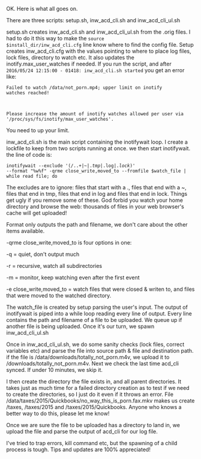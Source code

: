 OK. Here is what all goes on.

There are three scripts: setup.sh, inw_acd_cli.sh and inw_acd_cli_ul.sh

setup.sh creates inw_acd_cli.sh and inw_acd_cli_ul.sh from the .orig files. I had to do it this way to make the <code>source $install_dir/inw_acd_cli.cfg</code> line know where to find the config file. Setup creates inw_acd_cli.cfg with the values pointing to where to place log files, lock files, directory to watch etc. It also updates the inotify.max_user_watches if needed. If you run the script, and after <code>2016/05/24 12:15:00 - 01418: inw_acd_cli.sh started</code> you get an error like:

<code>Failed to watch /data/not_porn.mp4; upper limit on inotify watches reached!

Please increase the amount of inotify watches allowed per user via '/proc/sys/fs/inotify/max_user_watches'.</code>

You need to up your limit. 

inw_acd_cli.sh is the main script containing the inotifywait loop. I create a lockfile to keep from two scripts running at once. we then start inotifywait. the line of code is:

<code>inotifywait --exclude '(/\..+|~$|.tmp$|.log$|.lock$)' --format "%w%f" -qrme close_write,moved_to --fromfile $watch_file | while read file; do</code>

The excludes are to ignore: files that start with a ., files that end with a ~, files that end in tmp, files that end in log and files that end in lock. Things get ugly if you remove some of these. God forbid you watch your home directory and browse the web: thousands of files in your web browser's cache will get uploaded! 

Format only outputs the path and filename, we don't care about the other items available.

-qrme close_write,moved_to is four options in one:

-q = quiet, don't output much

-r = recursive, watch all subdirectories

-m = monitor, keep watching even after the first event

-e close_write,moved_to = watch files that were closed & writen to, and files that were moved to the watched directory.

The watch_file is created by setup parsing the user's input. The output of inotifywait is piped into a while loop reading every line of output. Every line contains the path and filename of a file to be uploaded. We queue up if another file is being uploaded. Once it's our turn, we spawn inw_acd_cli_ul.sh

Once in inw_acd_cli_ul.sh, we do some sanity checks (lock files, correct variables etc) and parse the file into source path & file and destination path. if the file is /data/downloads/totally_not_porn.m4v, we upload it to /downloads/totally_not_porn.m4v. Next we check the last time acd_cli synced. If under 10 minutes, we skip it. 

I then create the directory the file exists in, and all parent directories. It takes just as much time for a failed directory creation as to test if we need to create the directories, so I just do it even if it throws an error. File /data/taxes/2015/Quickbooks/no_way_this_is_porn.fax.mkv makes us create /taxes, /taxes/2015 and /taxes/2015/Quickbooks. Anyone who knows a better way to do this, please let me know!

Once we are sure the file to be uploaded has a directory to land in, we upload the file and parse the output of acd_cli for our log file.

I've tried to trap errors, kill command etc, but the spawning of a child process is tough. Tips and updates are 100% appreciated!
